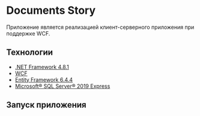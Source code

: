 # Documents Story

Приложение является реализацией клиент-серверного приложения при поддержке WCF.

## Технологии

- [.NET Framework 4.8.1](https://dotnet.microsoft.com/en-us/download/dotnet-framework/net481)
- [WCF](https://learn.microsoft.com/ru-ru/dotnet/framework/wcf/whats-wcf)
- [Entity Framework 6.4.4](https://learn.microsoft.com/ru-ru/ef/ef6/what-is-new/)
- [Microsoft® SQL Server® 2019 Express](https://www.microsoft.com/ru-RU/download/details.aspx?id=101064)

## Запуск приложения

